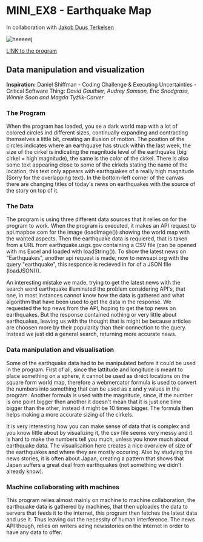 # MINI_EX8 - Earthquake Map
In collaboration with [Jakob Duus Terkelsen](https://github.com/jduust)

![heeeeej](https://github.com/madsdixen/mini_ex/blob/master/mini_ex8/Capture.PNG?raw=true)

[LINK to the program](https://rawgit.com/madsdixen/mini_ex/master/mini_ex8/index.html)

## Data manipulation and visualization
**Inspiration:** Daniel Shiffman - Coding Challenge & Executing Uncertainties - Critical Software Thing:
_David Gauthier, Audrey Samson, Eric Snodgrass, Winnie Soon and Magda Tyżlik-Carver_

### The Program
When the program has loaded, you se a dark world map with a lot of colored circles ind different sizes, continually expanding and contracting themselves a little bit, creating an illusion of motion. The position of the circles indicates where an earthquake has struck within the last week, the size of the cirkel is indicating the magnitude level of the earthquake (big cirkel = high magnitude), the same is the color of the cirkel. There is also some text appearing close to some of the cirkels stating the name of the location, this text only appears with earthquakes of a really high magnitude (Sorry for the overlapping text). In the bottom-left corner of the canvas there are changing titles of today's news on earthquakes with the source of the story on top of it. 

### The Data
The program is using three different data sources that it relies on for the program to work. When the program is executed, it makes an API request to api.mapbox.com for the image (loadImage()) showing the world map with the wanted aspects. Then the earthquake data is requiered, that is taken from a URL from earthquake.usgs.gov containing a CSV file (can be opened with ms Excel and loaded with loadString()). To show the latest news on "Earthquakes", another api request is made, now to newsapi.org with the query "earthquake", this responce is recieved in for of a JSON file (loadJSON()).   

An interesting mistake we made, trying to get the latest news with the search word earthquake illuminated the problem considering API's, that one, in most instances cannot know how the data is gathered and what algorithm that have been used to get the data in the response. We requested the top news from the API, hoping to get the top news on earthquakes. But the response contained nothing or very little about earthquakes, leaving us with the thought that is might be because articles are choosen more by their popularity than their connection to the query. Instead we just did a general search, returning more accurate news.

### Data manipulation and visualisation
Some of the earthquake data had to be manipulated before it could be used in the program. First of all, since the lattitude and longitude is meant to place something on a sphere, it cannot be used as direct locations on the square form world map, therefore a webmercator formula is used to convert the numbers into something that can be used as x and y values in the program. Another formula is used with the magnitude, since, if the number is one point bigger then another it doesn't mean that it is just one time bigger than the other, instead it might be 10 times bigger. The formula then helps making a more accurate sizing of the cirkels.

It is very interesting how you can make sense of data that is complex and you know little about by visualizing it, the csv file seems very messy and it is hard to make the numbers tell you much, unless you know much about earthquake data. The visualisaition here creates a nice overview of size of the earthquakes and where they are mostly occuring. Also by studying the news stories, it is often about Japan, creating a pattern that shows that Japan suffers a great deal from earthquakes (not something we didn't already know).

### Machine collaborating with machines
This program relies almost mainly on machine to machine collaboration, the earthquake data is gathered by machines, that then uploades the data to servers that feeds it to the internet, this program then fetches the latest data and use it. Thus leaving out the necessity of human interference. The news API though, relies on writers ading newsstories on the internet in order to have any data to offer.  
